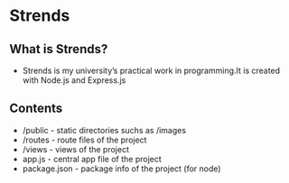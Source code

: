 # Strends

## What is Strends?

* Strends is my university’s practical work in programming.It is created with Node.js and Express.js


## Contents

* /public - static directories suchs as /images
* /routes - route files of the project
* /views - views of the project
* app.js - central app file of the project
* package.json - package info of the project (for node)
